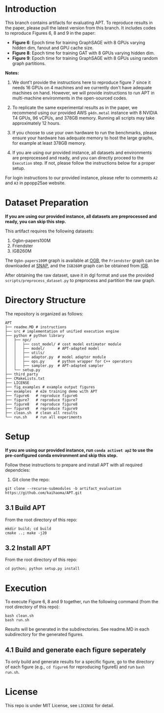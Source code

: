 # Introduction

This branch contains artifacts for evaluating APT. To reproduce results in the paper, please pull the latest version from this branch. It includes codes to reproduce Figures 6, 8 and 9 in the paper:

- **Figure 6**: Epoch time for training GraphSAGE with 8 GPUs varying hidden dim, fanout and GPU cache size.
- **Figure 8**: Epoch time for training GAT with 8 GPUs varying hidden dim.
- **Figure 9**: Epoch time for training GraphSAGE with 8 GPUs using random graph partitions.

**Notes:**

1. We dont't provide the instructions here to reproduce figure 7 since it needs 16 GPUs on 4 machines and we currently don't have adequate machines on hand. However, we will provide instructions to run APT in multi-machine environments in the open-sourced codes.

2. To replicate the same experimental results as in the paper, we recommend using our provided AWS `g4dn.metal` instance with 8 NVIDIA T4 GPUs, 96 vCPUs, and 378GB memory. Running all scripts may take approximately 12 hours.

3. If you choose to use your own hardware to run the benchmarks, please ensure your hardware has adequate memory to host the large graphs, for example at least 378GB memory.

4. If you are using our provided instance, all datasets and environments are preprocessed and ready, and you can directly proceed to the `Execution` step. If not, please follow the instructions below for a proper setup.

For login instructions to our provided instance, please refer to comments `A2` and `A3` in ppopp25ae website.

# Dataset Preparation

__If you are using our provided instance, all datasets are preprocessed and ready, you can skip this step.__

This artifact requires the following datasets:

1. Ogbn-papers100M
2. Friendster
3. IGB260M

The `Ogbn-papers100M` graph is available at [OGB](https://ogb.stanford.edu/), the `Friendster` graph can be downloaded at [SNAP](https://snap.stanford.edu/data/), and the `IGB260M` graph can be obtained from [IGB](https://github.com/IllinoisGraphBenchmark/IGB-Datasets/tree/main).

After obtaining the raw dataset, save it in dgl format and use the provided `scripts/preprocess_dataset.py` to preprocess and partition the raw graph.

# Directory Structure

The repository is organized as follows:

```shell
APT
├── readme.MD # instructions
├── src # implementation of unified execution engine
├── python # python library
│   ├── npc/
│   │   ├── cost_model/ # cost model estimator module
│   │   ├── model/      # APT-adapted model
│   │   ├── utils/
│   │   ├── adaptor.py  # model adaptor module 
│   │   ├── ops.py      # python wrapper for C++ operators
│   │   ├── sampler.py  # APT-adapted sampler
│   └── setup.py
├── third_party
├── CMakeLists.txt
├── LICENSE
├── fig_examples # example output figures
├── examples  # e2e training demo with APT
├── figure6   # reproduce figure6
├── figure7   # reproduce figure7
├── figure8   # reproduce figure8
├── figure9   # reproduce figure9
├── clean.sh  # clean all results
└── run.sh    # run all experiments
```

# Setup

__If you are using our provided instance, run `conda activet ap2` to use the pre-configured conda environment and skip this step.__

Follow these instructions to prepare and install APT with all required dependcies:

1. Git clone the repo:
```shell
git clone --recurse-submodules -b artifact_evaluation https://github.com/kaihaoma/APT.git
```

## 3.1 Build APT

From the root directory of this repo:
```shell
mkdir build; cd build
cmake ..; make -j20
```

## 3.2 Install APT

From the root directory of this repo:
```shell
cd python; python setup.py install
```

# Execution

To execute Figure 6, 8 and 9 together, run the following command (from the root directory of this repo):
```shell
bash clean.sh
bash run.sh
```

Results will be generated in the subdirectories. See readme.MD in each subdirectory for the generated figures.

## 4.1 Build and generate each figure seperately

To only build and generate results for a specific figure, go to the directory of each figure (e.g., `cd figure6` for reproducing figure6) and run `bash run.sh`.

# License

This repo is under MIT License, see `LICENSE` for detail.